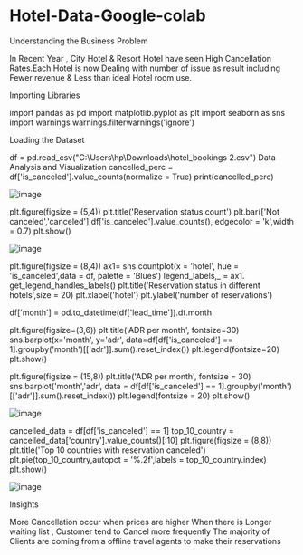 # Hotel-Data-Google-colab

Understanding the Business Problem

In Recent Year , City Hotel & Resort Hotel have seen High Cancellation Rates.Each Hotel is now Dealing with number of issue as result including Fewer revenue & Less than ideal Hotel room use.

Importing Libraries

import pandas as pd 
import matplotlib.pyplot as plt
import seaborn as sns
import warnings
warnings.filterwarnings('ignore')


Loading the Dataset

df = pd.read_csv("C:\\Users\\hp\\Downloads\\hotel_bookings 2.csv")
Data Analysis and Visualization
cancelled_perc = df['is_canceled'].value_counts(normalize = True)
print(cancelled_perc)

![image](https://github.com/user-attachments/assets/569cfac0-0c17-435e-983d-7b36e91938bf)


plt.figure(figsize = (5,4))
plt.title('Reservation status count')
plt.bar(['Not canceled','canceled'],df['is_canceled'].value_counts(), edgecolor = 'k',width = 0.7)
plt.show()

![image](https://github.com/user-attachments/assets/b6ae71c1-ef00-456e-97c4-0fc963f8130b)


plt.figure(figsize = (8,4))
ax1= sns.countplot(x = 'hotel', hue = 'is_canceled',data = df, palette = 'Blues')
legend_labels,_ = ax1. get_legend_handles_labels()
plt.title('Reservation status in different hotels',size = 20)
plt.xlabel('hotel')
plt.ylabel('number of reservations')

df['month'] = pd.to_datetime(df['lead_time']).dt.month

plt.figure(figsize=(3,6))
plt.title('ADR per month', fontsize=30)
sns.barplot(x='month', y='adr', data=df[df['is_canceled'] == 1].groupby('month')[['adr']].sum().reset_index())
plt.legend(fontsize=20)
plt.show()


plt.figure(figsize = (15,8))
plt.title('ADR per month', fontsize = 30)
sns.barplot('month','adr', data = df[df['is_canceled'] == 1].groupby('month')[['adr']].sum().reset_index())
plt.legend(fontsize = 20)
plt.show()

![image](https://github.com/user-attachments/assets/926caf23-76ef-4ecc-b9ec-2d92438d309f)


cancelled_data = df[df['is_canceled'] == 1]
top_10_country = cancelled_data['country'].value_counts()[:10]
plt.figure(figsize = (8,8))
plt.title('Top 10 countries with reservation canceled')
plt.pie(top_10_country,autopct = '%.2f',labels = top_10_country.index)
plt.show()

![image](https://github.com/user-attachments/assets/8745e28f-411f-4659-96bb-d4a9cb0261bf)


Insights

More Cancellation occur when prices are higher
When there is Longer waiting list , Customer tend to Cancel more frequently
The majority of Clients are coming from a offline travel agents to make their reservations

